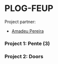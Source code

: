 # PLOG-FEUP

Project partner:
* [Amadeu Pereira](https://github.com/amadeuppereira)

### Project 1: Pente (3)
### Project 2: Doors
